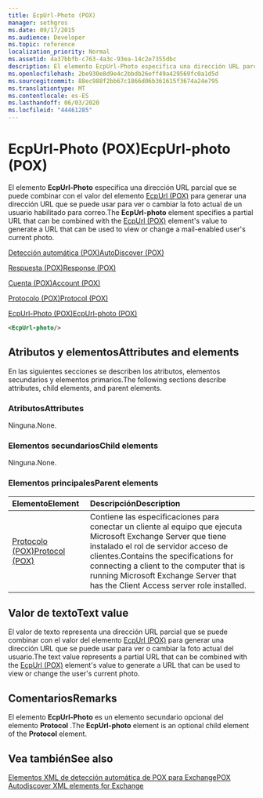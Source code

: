 ```yaml
---
title: EcpUrl-Photo (POX)
manager: sethgros
ms.date: 09/17/2015
ms.audience: Developer
ms.topic: reference
localization_priority: Normal
ms.assetid: 4a37bbfb-c763-4a3c-93ea-14c2e7355dbc
description: El elemento EcpUrl-Photo especifica una dirección URL parcial que se puede combinar con el valor del elemento EcpUrl (POX) para generar una dirección URL que se puede usar para ver o cambiar la foto actual de un usuario habilitado para correo.
ms.openlocfilehash: 2be930e8d9e4c2bbdb26eff49a429569fc0a1d5d
ms.sourcegitcommit: 88ec988f2bb67c1866d06b361615f3674a24e795
ms.translationtype: MT
ms.contentlocale: es-ES
ms.lasthandoff: 06/03/2020
ms.locfileid: "44461285"
---
```

# <a name="ecpurl-photo-pox"></a><span data-ttu-id="93336-103">EcpUrl-Photo (POX)</span><span class="sxs-lookup"><span data-stu-id="93336-103">EcpUrl-photo (POX)</span></span>

<span data-ttu-id="93336-104">El elemento **EcpUrl-Photo** especifica una dirección URL parcial que se puede combinar con el valor del elemento [EcpUrl (POX)](ecpurl-pox.md) para generar una dirección URL que se puede usar para ver o cambiar la foto actual de un usuario habilitado para correo.</span><span class="sxs-lookup"><span data-stu-id="93336-104">The **EcpUrl-photo** element specifies a partial URL that can be combined with the [EcpUrl (POX)](ecpurl-pox.md) element's value to generate a URL that can be used to view or change a mail-enabled user's current photo.</span></span> 
  
[<span data-ttu-id="93336-105">Detección automática (POX)</span><span class="sxs-lookup"><span data-stu-id="93336-105">AutoDiscover (POX)</span></span>](autodiscover-pox.md)
  
[<span data-ttu-id="93336-106">Respuesta (POX)</span><span class="sxs-lookup"><span data-stu-id="93336-106">Response (POX)</span></span>](response-pox.md)
  
[<span data-ttu-id="93336-107">Cuenta (POX)</span><span class="sxs-lookup"><span data-stu-id="93336-107">Account (POX)</span></span>](account-pox.md)
  
[<span data-ttu-id="93336-108">Protocolo (POX)</span><span class="sxs-lookup"><span data-stu-id="93336-108">Protocol (POX)</span></span>](protocol-pox.md)
  
[<span data-ttu-id="93336-109">EcpUrl-Photo (POX)</span><span class="sxs-lookup"><span data-stu-id="93336-109">EcpUrl-photo (POX)</span></span>](ecpurl-photo-pox.md)
  
```XML
<EcpUrl-photo/>
```

## <a name="attributes-and-elements"></a><span data-ttu-id="93336-110">Atributos y elementos</span><span class="sxs-lookup"><span data-stu-id="93336-110">Attributes and elements</span></span>

<span data-ttu-id="93336-111">En las siguientes secciones se describen los atributos, elementos secundarios y elementos primarios.</span><span class="sxs-lookup"><span data-stu-id="93336-111">The following sections describe attributes, child elements, and parent elements.</span></span>
  
### <a name="attributes"></a><span data-ttu-id="93336-112">Atributos</span><span class="sxs-lookup"><span data-stu-id="93336-112">Attributes</span></span>

<span data-ttu-id="93336-113">Ninguna.</span><span class="sxs-lookup"><span data-stu-id="93336-113">None.</span></span>
  
### <a name="child-elements"></a><span data-ttu-id="93336-114">Elementos secundarios</span><span class="sxs-lookup"><span data-stu-id="93336-114">Child elements</span></span>

<span data-ttu-id="93336-115">Ninguna.</span><span class="sxs-lookup"><span data-stu-id="93336-115">None.</span></span>
  
### <a name="parent-elements"></a><span data-ttu-id="93336-116">Elementos principales</span><span class="sxs-lookup"><span data-stu-id="93336-116">Parent elements</span></span>

|<span data-ttu-id="93336-117">**Elemento**</span><span class="sxs-lookup"><span data-stu-id="93336-117">**Element**</span></span>|<span data-ttu-id="93336-118">**Descripción**</span><span class="sxs-lookup"><span data-stu-id="93336-118">**Description**</span></span>|
|:-----|:-----|
|[<span data-ttu-id="93336-119">Protocolo (POX)</span><span class="sxs-lookup"><span data-stu-id="93336-119">Protocol (POX)</span></span>](protocol-pox.md) <br/> |<span data-ttu-id="93336-120">Contiene las especificaciones para conectar un cliente al equipo que ejecuta Microsoft Exchange Server que tiene instalado el rol de servidor acceso de clientes.</span><span class="sxs-lookup"><span data-stu-id="93336-120">Contains the specifications for connecting a client to the computer that is running Microsoft Exchange Server that has the Client Access server role installed.</span></span>  <br/> |
   
## <a name="text-value"></a><span data-ttu-id="93336-121">Valor de texto</span><span class="sxs-lookup"><span data-stu-id="93336-121">Text value</span></span>

<span data-ttu-id="93336-122">El valor de texto representa una dirección URL parcial que se puede combinar con el valor del elemento [EcpUrl (POX)](ecpurl-pox.md) para generar una dirección URL que se puede usar para ver o cambiar la foto actual del usuario.</span><span class="sxs-lookup"><span data-stu-id="93336-122">The text value represents a partial URL that can be combined with the [EcpUrl (POX)](ecpurl-pox.md) element's value to generate a URL that can be used to view or change the user's current photo.</span></span> 
  
## <a name="remarks"></a><span data-ttu-id="93336-123">Comentarios</span><span class="sxs-lookup"><span data-stu-id="93336-123">Remarks</span></span>

<span data-ttu-id="93336-124">El elemento **EcpUrl-Photo** es un elemento secundario opcional del elemento **Protocol** .</span><span class="sxs-lookup"><span data-stu-id="93336-124">The **EcpUrl-photo** element is an optional child element of the **Protocol** element.</span></span> 
  
## <a name="see-also"></a><span data-ttu-id="93336-125">Vea también</span><span class="sxs-lookup"><span data-stu-id="93336-125">See also</span></span>



[<span data-ttu-id="93336-126">Elementos XML de detección automática de POX para Exchange</span><span class="sxs-lookup"><span data-stu-id="93336-126">POX Autodiscover XML elements for Exchange</span></span>](pox-autodiscover-xml-elements-for-exchange.md)


